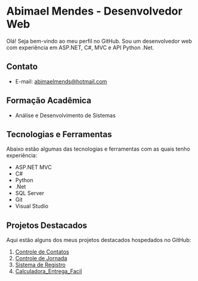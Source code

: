 # Abimael Mendes - Desenvolvedor Web

Olá! Seja bem-vindo ao meu perfil no GitHub. Sou um desenvolvedor web com experiência em ASP.NET, C#, MVC e API Python .Net. 

## Contato

- E-mail: abimaelmends@hotmail.com

## Formação Acadêmica

- Análise e Desenvolvimento de Sistemas

## Tecnologias e Ferramentas

Abaixo estão algumas das tecnologias e ferramentas com as quais tenho experiência:

- ASP.NET MVC
- C#
- Python
- .Net
- SQL Server
- Git
- Visual Studio

## Projetos Destacados

Aqui estão alguns dos meus projetos destacados hospedados no GitHub:

1. [Controle de Contatos](https://github.com/abimaeldcm/ControleDeContatos)
2. [Controle de Jornada](https://github.com/abimaeldcm/SistemaDePonto)
3. [Sistema de Registro](https://github.com/abimaeldcm/SalesWebMVCC)
4. [Calculadora_Entrega_Facil ](https://github.com/abimaeldcm/Calculadora_Entrega_Facil)

<!---
abimaeldcm/abimaeldcm is a ✨ special ✨ repository because its `README.md` (this file) appears on your GitHub profile.
You can click the Preview link to take a look at your changes.
--->
